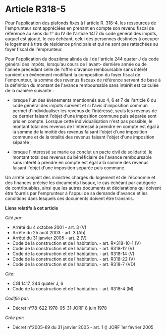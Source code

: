 # Article R318-5

Pour l'application des plafonds fixés à l'article R. 318-4, les ressources de l'emprunteur sont appréciées en prenant en
compte son revenu fiscal de référence au sens du 1° du IV de l'article 1417 du code général des impôts, auquel est ajouté, le
cas échéant, celui des personnes destinées à occuper le logement à titre de résidence principale et qui ne sont pas
rattachées au foyer fiscal de l'emprunteur.

Pour l'application du douzième alinéa du I de l'article 244 quater J du code général des impôts, lorsqu'au cours de l'avant-
dernière année ou de l'année précédant celle de l'offre d'avance remboursable sans intérêt survient un événement modifiant la
composition du foyer fiscal de l'emprunteur, la somme des revenus fiscaux de référence servant de base à la définition du
montant de l'avance remboursable sans intérêt est calculée de la manière suivante :

- lorsque l'un des événements mentionnés aux 4, 6 et 7 de l'article 6 du code général des impôts survient et si l'avis
d'imposition commun permet d'individualiser les revenus de l'intéressé, seuls les revenus de ce dernier faisant l'objet d'une
imposition commune puis séparée sont pris en compte. Lorsque cette individualisation n'est pas possible, le montant total des
revenus de l'intéressé à prendre en compte est égal à la somme de la moitié des revenus faisant l'objet d'une imposition
commune et de la totalité des revenus faisant l'objet d'une imposition séparée ;

- lorsque l'intéressé se marie ou conclut un pacte civil de solidarité, le montant total des revenus du bénéficiaire de
l'avance remboursable sans intérêt à prendre en compte est égal à la somme des revenus faisant l'objet d'une imposition
séparée puis commune.

Un arrêté conjoint des ministres chargés du logement et de l'économie et des finances précise les documents fiscaux, le cas
échéant par catégorie de contribuables, ainsi que les autres documents et déclarations qui doivent être fournis par
l'emprunteur à l'appui de sa demande d'avance et les conditions dans lesquels ces documents doivent être transmis.

**Liens relatifs à cet article**

_Cité par_:

  - Arrêté du 4 octobre 2001 - art. 3 (V)
  - Arrêté du 25 août 2003 - art. 3 (Ab)
  - Arrêté du 31 janvier 2005 - art. 2 (V)
  - Code de la construction et de l'habitation. - art. R*318-10-1 (V)
  - Code de la construction et de l'habitation. - art. R318-12 (V)
  - Code de la construction et de l'habitation. - art. R318-14 (V)
  - Code de la construction et de l'habitation. - art. R318-22 (V)
  - Code de la construction et de l'habitation. - art. R318-7 (VD)

_Cite_:

  - CGI 1417, 244 quater J, 6
  - Code de la construction et de l'habitation. - art. R318-4 (M)

_Codifié par_:

  - Décret n°78-622 1978-05-31 JORF 8 juin 1978

_Créé par_:

  - Décret n°2005-69 du 31 janvier 2005 - art. 1 () JORF 1er février 2005
